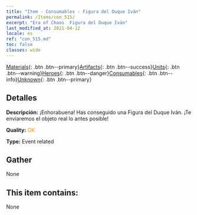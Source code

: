 ```yaml
---
title: "Item - Consumables - Figura del Duque Iván"
permalink: /Items/con_515/
excerpt: "Era of Chaos  Figura del Duque Iván"
last_modified_at: 2021-04-12
locale: es
ref: "con_515.md"
toc: false
classes: wide
---
```

 [Materials](/es/Items/){: .btn .btn--primary}[Artifacts](/es/Items/Artifacts/){: .btn .btn--success}[Units](/es/Items/Units/){: .btn .btn--warning}[Heroes](/es/Items/Heroes/){: .btn .btn--danger}[Consumables](/es/Items/Consumables/){: .btn .btn--info}[Unknown](/es/Items/Unknown/){: .btn .btn--primary}

## Detalles
 **Descripción:** ¡Enhorabuena! Has conseguido una Figura del Duque Iván. ¡Te enviaremos el objeto real lo antes posible!

 **Quality:** <span style="color: #FF8C00">OK</span>

 **Type:** Event related

## Gather

  None

## This item contains:

  None


